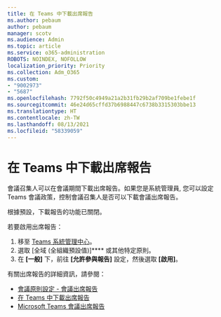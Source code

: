 ```yaml
---
title: 在 Teams 中下載出席報告
ms.author: pebaum
author: pebaum
manager: scotv
ms.audience: Admin
ms.topic: article
ms.service: o365-administration
ROBOTS: NOINDEX, NOFOLLOW
localization_priority: Priority
ms.collection: Adm_O365
ms.custom:
- "9002973"
- "5687"
ms.openlocfilehash: 7792f50c4949a21a2b31fb29b2af709be1febe1f
ms.sourcegitcommit: 46e24d65cffd37b6988447c6738b3315303bbe13
ms.translationtype: HT
ms.contentlocale: zh-TW
ms.lasthandoff: 08/13/2021
ms.locfileid: "58339059"
---
```

# <a name="download-attendance-reports-in-teams"></a>在 Teams 中下載出席報告

會議召集人可以在會議期間下載出席報告。如果您是系統管理員, 您可以設定 Teams 會議政策，控制會議召集人是否可以下載會議出席報告。 

根據預設，下載報告的功能已關閉。 

若要啟用出席報告： 
1.  移至 [Teams 系統管理中心](https://admin.teams.microsoft.com/policies/meetings)。
1.  選取 [全域 (全組織預設值)]**** 或其他特定原則。
1.  在 **[一般]** 下，前往 **[允許參與報告]** 設定，然後選取 **[啟用]**。

有關出席報告的詳細資訊，請參閱：

- [會議原則設定 - 會議出席報告](https://docs.microsoft.com/microsoftteams/meeting-policies-in-teams#meeting-policy-settings---meeting-attendance-report)
- [在 Teams 中下載出席報告](https://support.office.com/article/download-attendance-reports-in-teams-ae7cf170-530c-47d3-84c1-3aedac74d310) 
- [Microsoft Teams 會議出席報告](https://docs.microsoft.com/microsoftteams/teams-analytics-and-reports/meeting-attendance-report)
